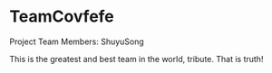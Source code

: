 # TeamCovfefe
Project Team Members:
ShuyuSong

This is the greatest and best team in the world, tribute.
That is truth!
